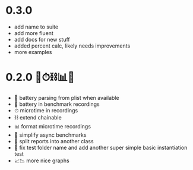 # 0.3.0
- add name to suite
- add more fluent
- add docs for new stuff
- added percent calc, likely needs improvements
- more examples

# 0.2.0 🔋⏱⛓📊👾
- 🔋 battery parsing from plist when available
- 🔋 battery in benchmark recordings
- ⏱ microtime in recordings
- ⛓ extend chainable
- 📊 format microtime recordings
- 👾 simplify async benchmarks
- 🤸 split reports into another class
- 🔬 fix test folder name and add another super simple basic instantiation test
- 📈📉 more nice graphs

